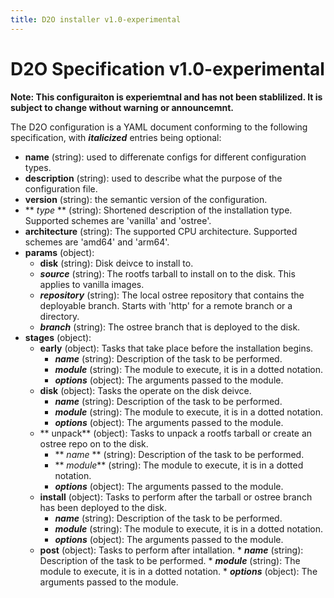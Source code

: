 ```yaml
---
title: D2O installer v1.0-experimental
---
```


# D2O Specification v1.0-experimental

**Note: This configuraiton is experiemtnal and has not been stablilized. It is
subject to change without warning or announcemnt.**

The D2O configuration is a YAML document conforming to the following
specification, with **_italicized_** entries being optional:

<div id="spec-docs"></div>

* **name** (string): used to differenate configs for different configuration
  types.
* **description** (string): used to describe what the purpose of the
  configuration file.
* **version** (string): the semantic version of the configuration.
* ** _type_ ** (string): Shortened description of the installation type.
  Supported schemes are 'vanilla' and 'ostree'.
* **architecture** (string): The supported CPU architecture. Supported
  schemes are 'amd64' and 'arm64'.
* **params** (object):
   * **disk** (string): Disk deivce to install to.
   * **_source_** (string): The rootfs tarball to install on to the disk. This
     applies to vanilla images.
   * **_repository_** (string): The local ostree repository that contains the deployable branch. Starts with 'http'
   for a remote branch or a directory.
   * **_branch_** (string): The ostree branch that is deployed to the disk.
* **stages** (object):
     * **early** (object): Tasks that take place before the installation
       begins.
          * **_name_** (string): Description of the task to be performed.
          * **_module_** (string): The module to execute, it is in a dotted
            notation.
          * **_options_** (object): The arguments passed to the module.
     * **disk** (object): Tasks the operate on the disk deivce.
          * **_name_** (string): Description of the task to be performed.
          * **_module_** (string): The module to execute, it is in a dotted
            notation.
          * **_options_** (object): The arguments passed to the module.
     * ** unpack** (object): Tasks to unpack a rootfs tarball or create an ostree repo on to the disk.
          * ** _name_ ** (string): Description of the task to be performed.
          * ** _module_** (string): The module to execute, it is in a dotted
            notation.
          * **_options_** (object): The arguments passed to the module.
     * **install** (object): Tasks to perform after the tarball or ostree
       branch has been deployed to the disk. 
          * **_name_** (string): Description of the task to be performed.
          * **_module_** (string): The module to execute, it is in a dotted
            notation.
          * **_options_** (object): The arguments passed to the module.
    * **post** (object): Tasks to perform after intallation.
          * **_name_** (string): Description of the task to be performed.
          * **_module_** (string): The module to execute, it is in a dotted
            notation.
          * **_options_** (object): The arguments passed to the module.

